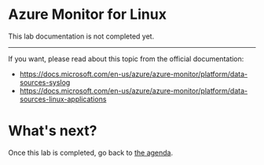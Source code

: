 Azure Monitor for Linux
========================

This lab documentation is not completed yet.

---

If you want, please read about this topic from the official documentation:
* https://docs.microsoft.com/en-us/azure/azure-monitor/platform/data-sources-syslog
* https://docs.microsoft.com/en-us/azure/azure-monitor/platform/data-sources-linux-applications

What's next?
===

Once this lab is completed, go back to [the agenda](README.md).
